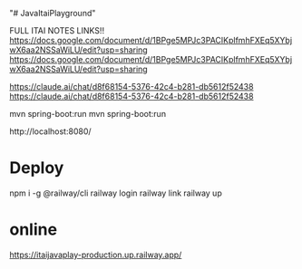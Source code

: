 "# JavaItaiPlayground"

FULL ITAI NOTES LINKS!!
https://docs.google.com/document/d/1BPge5MPJc3PACIKplfmhFXEq5XYbjwX6aa2NSSaWiLU/edit?usp=sharing
https://docs.google.com/document/d/1BPge5MPJc3PACIKplfmhFXEq5XYbjwX6aa2NSSaWiLU/edit?usp=sharing

https://claude.ai/chat/d8f68154-5376-42c4-b281-db5612f52438
https://claude.ai/chat/d8f68154-5376-42c4-b281-db5612f52438

mvn spring-boot:run
mvn spring-boot:run

http://localhost:8080/

# Deploy

npm i -g @railway/cli
railway login
railway link
railway up

# online

https://itaijavaplay-production.up.railway.app/
